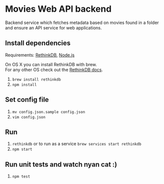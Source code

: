 # Movies Web API backend
Backend service which fetches metadata based on movies found in a folder and ensure an API service for web applications.

## Install dependencies

Requirements: [RethinkDB](https://rethinkdb.com), [Node.js](https://nodejs.org/)

On OS X you can install RethinkDB with brew.  
For any other OS check out the [RethinkDB docs](https://www.rethinkdb.com/docs/install/).

1. `brew install rethinkdb`
2. `npm install`

## Set config file

1. `mv config.json.sample config.json`
2. `vim config.json`

## Run

1. `rethinkdb` or to run as a service `brew services start rethinkdb`
2. `npm start`

## Run unit tests and watch nyan cat :)

1. `npm test`
